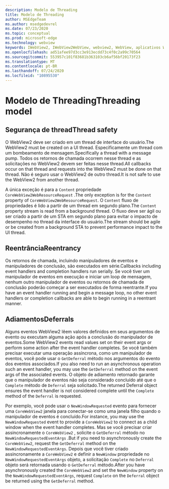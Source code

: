 ```yaml
---
description: Modelo de Threading
title: Modelo de Threading
author: MSEdgeTeam
ms.author: msedgedevrel
ms.date: 07/23/2020
ms.topic: conceptual
ms.prod: microsoft-edge
ms.technology: webview
keywords: IWebView2, IWebView2WebView, webview2, WebView, aplicativos WPF, WPF, Edge, ICoreWebView2, ICoreWebView2Host, controle do navegador, HTML Edge
ms.openlocfilehash: ad51afee97d3cc3e913ecdd73c4f0c2a99c70564
ms.sourcegitcommit: 553957c101f83681b363103cb6af56bf20173f23
ms.translationtype: MT
ms.contentlocale: pt-BR
ms.lasthandoff: 07/24/2020
ms.locfileid: "10895530"
---
```

# <span data-ttu-id="cd15e-104">Modelo de Threading</span><span class="sxs-lookup"><span data-stu-id="cd15e-104">Threading model</span></span>  

## <span data-ttu-id="cd15e-105">Segurança de thread</span><span class="sxs-lookup"><span data-stu-id="cd15e-105">Thread safety</span></span>  

<span data-ttu-id="cd15e-106">O WebView2 deve ser criado em um thread de interface do usuário.</span><span class="sxs-lookup"><span data-stu-id="cd15e-106">The WebView2 must be created on a UI thread.</span></span>  <span data-ttu-id="cd15e-107">Especificamente um thread com um bombeamento de mensagem.</span><span class="sxs-lookup"><span data-stu-id="cd15e-107">Specifically a thread with a message pump.</span></span>  <span data-ttu-id="cd15e-108">Todos os retornos de chamada ocorrem nesse thread e as solicitações no WebView2 devem ser feitas nesse thread.</span><span class="sxs-lookup"><span data-stu-id="cd15e-108">All callbacks occur on that thread and requests into the WebView2 must be done on that thread.</span></span>  <span data-ttu-id="cd15e-109">Não é seguro usar o WebView2 de outro thread.</span><span class="sxs-lookup"><span data-stu-id="cd15e-109">It is not safe to use the WebView2 from another thread.</span></span>  

<span data-ttu-id="cd15e-110">A única exceção é para a `Content` propriedade `CoreWebView2WebResourceRequest` .</span><span class="sxs-lookup"><span data-stu-id="cd15e-110">The only exception is for the `Content` property of `CoreWebView2WebResourceRequest`.</span></span>  <span data-ttu-id="cd15e-111">O `Content` fluxo de propriedades é lido a partir de um thread em segundo plano.</span><span class="sxs-lookup"><span data-stu-id="cd15e-111">The `Content` property stream is read from a background thread.</span></span>  <span data-ttu-id="cd15e-112">O fluxo deve ser ágil ou ser criado a partir de um STA em segundo plano para evitar o impacto de desempenho no thread da interface do usuário.</span><span class="sxs-lookup"><span data-stu-id="cd15e-112">The stream should be agile or be created from a background STA to prevent performance impact to the UI thread.</span></span>  

## <span data-ttu-id="cd15e-113">Reentrância</span><span class="sxs-lookup"><span data-stu-id="cd15e-113">Reentrancy</span></span>  

<span data-ttu-id="cd15e-114">Os retornos de chamada, incluindo manipuladores de eventos e manipuladores de conclusão, são executados em série.</span><span class="sxs-lookup"><span data-stu-id="cd15e-114">Callbacks including event handlers and completion handlers run serially.</span></span>  <span data-ttu-id="cd15e-115">Se você tiver um manipulador de eventos em execução e iniciar um loop de mensagem, nenhum outro manipulador de eventos ou retornos de chamada de conclusão poderão começar a ser executados de forma reentrante.</span><span class="sxs-lookup"><span data-stu-id="cd15e-115">If you have an event handler running and begin a message loop, no other event handlers or completion callbacks are able to begin running in a reentrant manner.</span></span>  

## <span data-ttu-id="cd15e-116">Adiamentos</span><span class="sxs-lookup"><span data-stu-id="cd15e-116">Deferrals</span></span>  

<span data-ttu-id="cd15e-117">Alguns eventos WebView2 lêem valores definidos em seus argumentos de evento ou executam alguma ação após a conclusão do manipulador de eventos.</span><span class="sxs-lookup"><span data-stu-id="cd15e-117">Some WebView2 events read values set on their event args or perform some action after the event handler completes.</span></span>  <span data-ttu-id="cd15e-118">Se você também precisar executar uma operação assíncrona, como um manipulador de eventos, você pode usar o `GetDeferral` método nos argumentos do evento dos eventos associados.</span><span class="sxs-lookup"><span data-stu-id="cd15e-118">If you also need to run an asynchronous operation such an event handler, you may use the `GetDeferral` method on the event args of the associated events.</span></span>  <span data-ttu-id="cd15e-119">O objeto de adiamento retornado garante que o manipulador de eventos não seja considerado concluído até que o `Complete` método de `Deferral` seja solicitado.</span><span class="sxs-lookup"><span data-stu-id="cd15e-119">The returned Deferral object ensures the event handler is not considered complete until the `Complete` method of the `Deferral` is requested.</span></span>  

<span data-ttu-id="cd15e-120">Por exemplo, você pode usar o `NewWindowRequested` evento para fornecer uma `CoreWebView2` janela para conectar-se como uma janela filho quando o manipulador de eventos é concluído.</span><span class="sxs-lookup"><span data-stu-id="cd15e-120">For instance, you may use the `NewWindowRequested` event to provide a `CoreWebView2` to connect as a child window when the event handler completes.</span></span>  <span data-ttu-id="cd15e-121">Mas se você precisar criar assincronamente o `CoreWebView2` , solicite o `GetDeferral` método no `NewWindowRequestedEventArgs` .</span><span class="sxs-lookup"><span data-stu-id="cd15e-121">But if you need to asynchronously create the `CoreWebView2`, request the `GetDeferral` method on the `NewWindowRequestedEventArgs`.</span></span>  <span data-ttu-id="cd15e-122">Depois que você tiver criado assincronamente a `CoreWebView2` e definir a `NewWindow` propriedade no `NewWindowRequestedEventArgs` objeto, a solicitação `Complete` no `Deferral` objeto será retornada usando o `GetDeferral` método.</span><span class="sxs-lookup"><span data-stu-id="cd15e-122">After you have asynchronously created the `CoreWebView2` and set the `NewWindow` property on the `NewWindowRequestedEventArgs`, request `Complete` on the `Deferral` object be returned using the `GetDeferral` method.</span></span>  

<!-- links -->  
